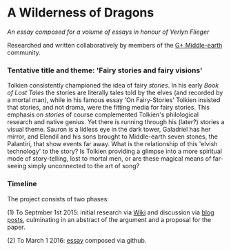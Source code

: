 # A Wilderness of Dragons

*An essay composed for a volume of essays in honour of Verlyn Flieger*

Researched and written collaboratively by members of the [G+ Middle-earth](https://plus.google.com/u/0/communities/116849492109213918326) community.

### Tentative title and theme: 'Fairy stories and fairy visions'
Tolkien consistently championed the idea of fairy *stories*. In his early *Book of Lost Tales* the stories are literally tales told by the elves (and recorded by a mortal man), while in his famous essay 'On Fairy-Stories' Tolkien insisted that stories, and not drama, were the fitting media for fairy stories. This emphasis on *stories* of course complemented Tolkien's philological research and native genius. Yet there is running through his (later?) stories a visual theme. Sauron is a lidless eye in the dark tower, Galadriel has her mirror, and Elendil and his sons brought to Middle-earth seven stones, the Palantíri, that show events far away. What is the relationship of this 'elvish technology' to the story? Is Tolkien providing a glimpse into a more spiritual mode of story-telling, lost to mortal men, or are these magical means of far-seeing simply unconnected to the art of song?

### Timeline
The project consists of two phases:

(1) To Septmber 1st 2015: initial research via [Wiki](https://github.com/uoou/AWildernessOfDragons/wiki) and discussion via [blog posts](http://uoou.github.io/AWildernessOfDragons), culminating in an abstract of the argument and a proposal for the paper.

(2) To March 1 2016: [essay](http://uoou.github.io/AWildernessOfDragons/essay.html) composed via github.
